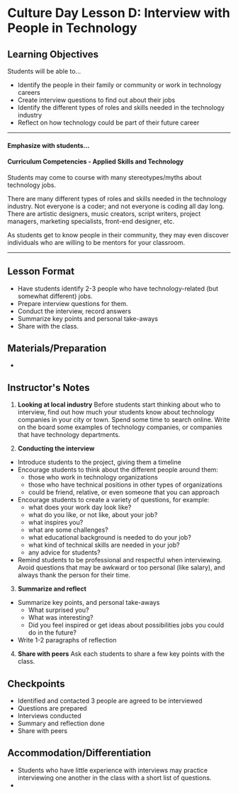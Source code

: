 # Culture Day Lesson D: Interview with People in Technology

## Learning Objectives
Students will be able to...
* Identify the people in their family or community or work in technology careers
* Create interview questions to find out about their jobs
* Identify the different types of roles and skills needed in the technology industry
* Reflect on how technology could be part of their future career

---
#### Emphasize with students...

#### Curriculum Competencies - Applied Skills and Technology

Students may come to course with many stereotypes/myths about technology jobs.  

There are many different types of roles and skills needed in the technology industry.  Not everyone is a coder;  and not everyone is coding all day long.  There are artistic designers, music creators, script writers, project managers,  marketing specialists,  front-end designer,  etc.  

As students get to know people in their community, they may even discover individuals who are willing to be mentors for your classroom. 

---

## Lesson Format
* Have students identify 2-3 people who have technology-related (but somewhat different) jobs.
* Prepare interview questions for them.
* Conduct the interview, record answers
* Summarize key points and personal take-aways
* Share with the class.

## Materials/Preparation
* 

## Instructor's Notes
1.  **Looking at local industry**
   Before students start thinking about who to interview, find out how much your students know about technology companies in your city or town.  Spend some time to search online.  Write on the board some examples of technology companies, or companies that have technology departments.  

2.  **Conducting the interview**
  * Introduce students to the project, giving them a timeline 
  * Encourage students to think about the different people around them:
      * those who work in technology organizations
      * those who have technical positions in other types of organizations
      * could be friend, relative, or even someone that you can approach 
  * Encourage students to create a variety of questions, for example:
      * what does your work day look like?
      * what do you like, or not like, about your job?
      * what inspires you?  
      * what are some challenges?
      * what educational background is needed to do your job?
      * what kind of technical skills are needed in your job?
      * any advice for students?
  * Remind students to be professional and respectful when interviewing.  Avoid questions that may be awkward or too personal (like salary), and always thank the person for their time.  
  
3. **Summarize and reflect**
  * Summarize key points, and personal take-aways
      * What surprised you?
      * What was interesting?
      * Did you feel inspired or get ideas about possibilities jobs you could do in the future?
  * Write 1-2 paragraphs of reflection
 
 4.  **Share with peers**
Ask each students to share a few key points with the class. 

## Checkpoints
* Identified and contacted 3 people are agreed to be interviewed
* Questions are prepared
* Interviews conducted
* Summary and reflection done
* Share with peers

## Accommodation/Differentiation
* Students who have little experience with interviews may practice interviewing one another in the class with a short list of questions.  
* 
